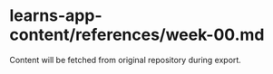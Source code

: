 # learns-app-content/references/week-00.md

Content will be fetched from original repository during export.